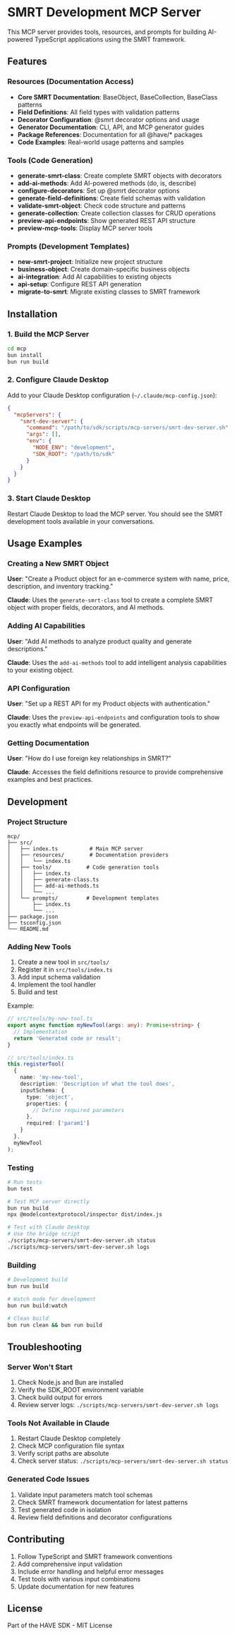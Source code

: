 # SMRT Development MCP Server

This MCP server provides tools, resources, and prompts for building AI-powered TypeScript applications using the SMRT framework.

## Features

### Resources (Documentation Access)
- **Core SMRT Documentation**: BaseObject, BaseCollection, BaseClass patterns
- **Field Definitions**: All field types with validation patterns
- **Decorator Configuration**: @smrt decorator options and usage
- **Generator Documentation**: CLI, API, and MCP generator guides
- **Package References**: Documentation for all @have/* packages
- **Code Examples**: Real-world usage patterns and samples

### Tools (Code Generation)
- **generate-smrt-class**: Create complete SMRT objects with decorators
- **add-ai-methods**: Add AI-powered methods (do, is, describe)
- **configure-decorators**: Set up @smrt decorator options
- **generate-field-definitions**: Create field schemas with validation
- **validate-smrt-object**: Check code structure and patterns
- **generate-collection**: Create collection classes for CRUD operations
- **preview-api-endpoints**: Show generated REST API structure
- **preview-mcp-tools**: Display MCP server tools

### Prompts (Development Templates)
- **new-smrt-project**: Initialize new project structure
- **business-object**: Create domain-specific business objects
- **ai-integration**: Add AI capabilities to existing objects
- **api-setup**: Configure REST API generation
- **migrate-to-smrt**: Migrate existing classes to SMRT framework

## Installation

### 1. Build the MCP Server

```bash
cd mcp
bun install
bun run build
```

### 2. Configure Claude Desktop

Add to your Claude Desktop configuration (`~/.claude/mcp-config.json`):

```json
{
  "mcpServers": {
    "smrt-dev-server": {
      "command": "/path/to/sdk/scripts/mcp-servers/smrt-dev-server.sh",
      "args": [],
      "env": {
        "NODE_ENV": "development",
        "SDK_ROOT": "/path/to/sdk"
      }
    }
  }
}
```

### 3. Start Claude Desktop

Restart Claude Desktop to load the MCP server. You should see the SMRT development tools available in your conversations.

## Usage Examples

### Creating a New SMRT Object

**User**: "Create a Product object for an e-commerce system with name, price, description, and inventory tracking."

**Claude**: Uses the `generate-smrt-class` tool to create a complete SMRT object with proper fields, decorators, and AI methods.

### Adding AI Capabilities

**User**: "Add AI methods to analyze product quality and generate descriptions."

**Claude**: Uses the `add-ai-methods` tool to add intelligent analysis capabilities to your existing object.

### API Configuration

**User**: "Set up a REST API for my Product objects with authentication."

**Claude**: Uses the `preview-api-endpoints` and configuration tools to show you exactly what endpoints will be generated.

### Getting Documentation

**User**: "How do I use foreign key relationships in SMRT?"

**Claude**: Accesses the field definitions resource to provide comprehensive examples and best practices.

## Development

### Project Structure

```
mcp/
├── src/
│   ├── index.ts          # Main MCP server
│   ├── resources/        # Documentation providers
│   │   └── index.ts
│   ├── tools/           # Code generation tools
│   │   ├── index.ts
│   │   ├── generate-class.ts
│   │   ├── add-ai-methods.ts
│   │   └── ...
│   └── prompts/         # Development templates
│       ├── index.ts
│       └── ...
├── package.json
├── tsconfig.json
└── README.md
```

### Adding New Tools

1. Create a new tool in `src/tools/`
2. Register it in `src/tools/index.ts`
3. Add input schema validation
4. Implement the tool handler
5. Build and test

Example:
```typescript
// src/tools/my-new-tool.ts
export async function myNewTool(args: any): Promise<string> {
  // Implementation
  return 'Generated code or result';
}

// src/tools/index.ts
this.registerTool(
  {
    name: 'my-new-tool',
    description: 'Description of what the tool does',
    inputSchema: {
      type: 'object',
      properties: {
        // Define required parameters
      },
      required: ['param1']
    }
  },
  myNewTool
);
```

### Testing

```bash
# Run tests
bun test

# Test MCP server directly
bun run build
npx @modelcontextprotocol/inspector dist/index.js

# Test with Claude Desktop
# Use the bridge script
./scripts/mcp-servers/smrt-dev-server.sh status
./scripts/mcp-servers/smrt-dev-server.sh logs
```

### Building

```bash
# Development build
bun run build

# Watch mode for development
bun run build:watch

# Clean build
bun run clean && bun run build
```

## Troubleshooting

### Server Won't Start

1. Check Node.js and Bun are installed
2. Verify the SDK_ROOT environment variable
3. Check build output for errors
4. Review server logs: `./scripts/mcp-servers/smrt-dev-server.sh logs`

### Tools Not Available in Claude

1. Restart Claude Desktop completely
2. Check MCP configuration file syntax
3. Verify script paths are absolute
4. Check server status: `./scripts/mcp-servers/smrt-dev-server.sh status`

### Generated Code Issues

1. Validate input parameters match tool schemas
2. Check SMRT framework documentation for latest patterns
3. Test generated code in isolation
4. Review field definitions and decorator configurations

## Contributing

1. Follow TypeScript and SMRT framework conventions
2. Add comprehensive input validation
3. Include error handling and helpful error messages
4. Test tools with various input combinations
5. Update documentation for new features

## License

Part of the HAVE SDK - MIT License